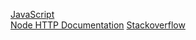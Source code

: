 [JavaScript](https://www.javascript.com/)  
[Node HTTP Documentation](https://nodejs.org/api/http.html)
[Stackoverflow](https://stackoverflow.com/)
